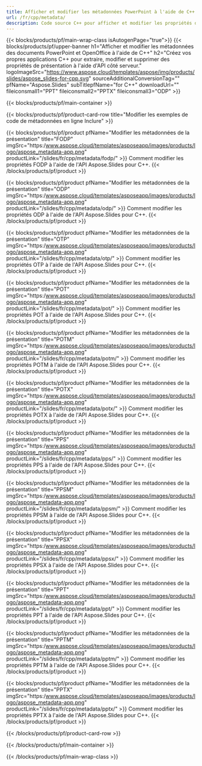 ```yaml
---
title: Afficher et modifier les métadonnées PowerPoint à l'aide de C++
url: /fr/cpp/metadata/
description: Code source C++ pour afficher et modifier les propriétés de présentation
---
```


{{< blocks/products/pf/main-wrap-class isAutogenPage="true">}}
{{< blocks/products/pf/upper-banner h1="Afficher et modifier les métadonnées des documents PowerPoint et OpenOffice à l'aide de C++" h2="Créez vos propres applications C++ pour extraire, modifier et supprimer des propriétés de présentation à l'aide d'API côté serveur." logoImageSrc="https://www.aspose.cloud/templates/aspose/img/products/slides/aspose_slides-for-cpp.svg" sourceAdditionalConversionTag="" pfName="Aspose.Slides" subTitlepfName="for C++" downloadUrl="" fileiconsmall1="PPT" fileiconsmall2="PPTX" fileiconsmall3="ODP" >}}

{{< blocks/products/pf/main-container >}}

{{< blocks/products/pf/product-card-row title="Modifier les exemples de code de métadonnées en ligne Inclure" >}}

{{< blocks/products/pf/product pfName="Modifier les métadonnées de la présentation" title="FODP" imgSrc="https:/www.aspose.cloud/templates/asposeapp/images/products/logo/aspose_metadata-app.png" productLink="/slides/fr/cpp/metadata/fodp/" >}}
Comment modifier les propriétés FODP à l'aide de l'API Aspose.Slides pour C++.
{{< /blocks/products/pf/product >}}

{{< blocks/products/pf/product pfName="Modifier les métadonnées de la présentation" title="ODP" imgSrc="https:/www.aspose.cloud/templates/asposeapp/images/products/logo/aspose_metadata-app.png" productLink="/slides/fr/cpp/metadata/odp/" >}}
Comment modifier les propriétés ODP à l'aide de l'API Aspose.Slides pour C++.
{{< /blocks/products/pf/product >}}

{{< blocks/products/pf/product pfName="Modifier les métadonnées de la présentation" title="OTP" imgSrc="https:/www.aspose.cloud/templates/asposeapp/images/products/logo/aspose_metadata-app.png" productLink="/slides/fr/cpp/metadata/otp/" >}}
Comment modifier les propriétés OTP à l'aide de l'API Aspose.Slides pour C++.
{{< /blocks/products/pf/product >}}

{{< blocks/products/pf/product pfName="Modifier les métadonnées de la présentation" title="POT" imgSrc="https:/www.aspose.cloud/templates/asposeapp/images/products/logo/aspose_metadata-app.png" productLink="/slides/fr/cpp/metadata/pot/" >}}
Comment modifier les propriétés POT à l'aide de l'API Aspose.Slides pour C++.
{{< /blocks/products/pf/product >}}

{{< blocks/products/pf/product pfName="Modifier les métadonnées de la présentation" title="POTM" imgSrc="https:/www.aspose.cloud/templates/asposeapp/images/products/logo/aspose_metadata-app.png" productLink="/slides/fr/cpp/metadata/potm/" >}}
Comment modifier les propriétés POTM à l'aide de l'API Aspose.Slides pour C++.
{{< /blocks/products/pf/product >}}

{{< blocks/products/pf/product pfName="Modifier les métadonnées de la présentation" title="POTX" imgSrc="https:/www.aspose.cloud/templates/asposeapp/images/products/logo/aspose_metadata-app.png" productLink="/slides/fr/cpp/metadata/potx/" >}}
Comment modifier les propriétés POTX à l'aide de l'API Aspose.Slides pour C++.
{{< /blocks/products/pf/product >}}

{{< blocks/products/pf/product pfName="Modifier les métadonnées de la présentation" title="PPS" imgSrc="https:/www.aspose.cloud/templates/asposeapp/images/products/logo/aspose_metadata-app.png" productLink="/slides/fr/cpp/metadata/pps/" >}}
Comment modifier les propriétés PPS à l'aide de l'API Aspose.Slides pour C++.
{{< /blocks/products/pf/product >}}

{{< blocks/products/pf/product pfName="Modifier les métadonnées de la présentation" title="PPSM" imgSrc="https:/www.aspose.cloud/templates/asposeapp/images/products/logo/aspose_metadata-app.png" productLink="/slides/fr/cpp/metadata/ppsm/" >}}
Comment modifier les propriétés PPSM à l'aide de l'API Aspose.Slides pour C++.
{{< /blocks/products/pf/product >}}

{{< blocks/products/pf/product pfName="Modifier les métadonnées de la présentation" title="PPSX" imgSrc="https:/www.aspose.cloud/templates/asposeapp/images/products/logo/aspose_metadata-app.png" productLink="/slides/fr/cpp/metadata/ppsx/" >}}
Comment modifier les propriétés PPSX à l'aide de l'API Aspose.Slides pour C++.
{{< /blocks/products/pf/product >}}

{{< blocks/products/pf/product pfName="Modifier les métadonnées de la présentation" title="PPT" imgSrc="https:/www.aspose.cloud/templates/asposeapp/images/products/logo/aspose_metadata-app.png" productLink="/slides/fr/cpp/metadata/ppt/" >}}
Comment modifier les propriétés PPT à l'aide de l'API Aspose.Slides pour C++.
{{< /blocks/products/pf/product >}}

{{< blocks/products/pf/product pfName="Modifier les métadonnées de la présentation" title="PPTM" imgSrc="https:/www.aspose.cloud/templates/asposeapp/images/products/logo/aspose_metadata-app.png" productLink="/slides/fr/cpp/metadata/pptm/" >}}
Comment modifier les propriétés PPTM à l'aide de l'API Aspose.Slides pour C++.
{{< /blocks/products/pf/product >}}

{{< blocks/products/pf/product pfName="Modifier les métadonnées de la présentation" title="PPTX" imgSrc="https:/www.aspose.cloud/templates/asposeapp/images/products/logo/aspose_metadata-app.png" productLink="/slides/fr/cpp/metadata/pptx/" >}}
Comment modifier les propriétés PPTX à l'aide de l'API Aspose.Slides pour C++.
{{< /blocks/products/pf/product >}}



{{< /blocks/products/pf/product-card-row >}}

{{< /blocks/products/pf/main-container >}}
    
{{< /blocks/products/pf/main-wrap-class >}}